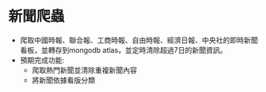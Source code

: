 # 新聞爬蟲
* 爬取中國時報、聯合報、工商時報、自由時報、經濟日報、中央社的即時新聞看板，並轉存到mongodb atlas，並定時清除超過7日的新聞資訊。
* 預期完成功能:
  * 爬取熱門新聞並清除重複新聞內容
  * 將新聞依據看版分類
